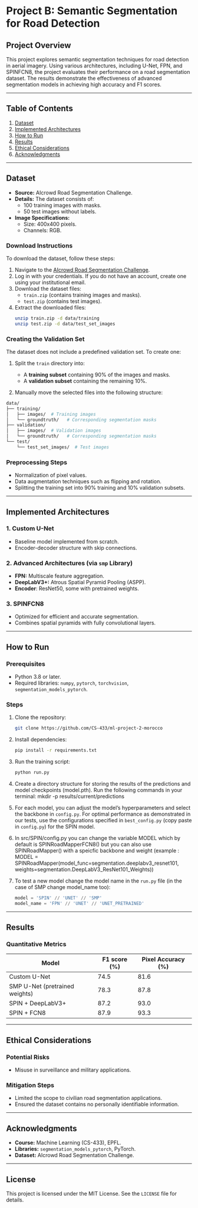 # Project B: Semantic Segmentation for Road Detection

## Project Overview
This project explores semantic segmentation techniques for road detection in aerial imagery. Using various architectures, including U-Net, FPN, and SPINFCN8, the project evaluates their performance on a road segmentation dataset. The results demonstrate the effectiveness of advanced segmentation models in achieving high accuracy and F1 scores.

---

## Table of Contents
1. [Dataset](#dataset)
2. [Implemented Architectures](#implemented-architectures)
3. [How to Run](#how-to-run)
4. [Results](#results)
5. [Ethical Considerations](#ethical-considerations)
6. [Acknowledgments](#acknowledgments)

---

## Dataset
- **Source:** AIcrowd Road Segmentation Challenge.
- **Details:** The dataset consists of:
  - 100 training images with masks.
  - 50 test images without labels.
- **Image Specifications:**
  - Size: 400x400 pixels.
  - Channels: RGB.

### Download Instructions
To download the dataset, follow these steps:
1. Navigate to the [AIcrowd Road Segmentation Challenge](https://www.aicrowd.com/challenges/epfl-ml-road-segmentation).
2. Log in with your credentials. If you do not have an account, create one using your institutional email.
3. Download the dataset files:
   - `train.zip` (contains training images and masks).
   - `test.zip` (contains test images).
4. Extract the downloaded files:
   ```bash
   unzip train.zip -d data/training
   unzip test.zip -d data/test_set_images
### Creating the Validation Set
The dataset does not include a predefined validation set. To create one:

1. Split the `train` directory into:
   - A **training subset** containing 90% of the images and masks.
   - A **validation subset** containing the remaining 10%.

2. Manually move the selected files into the following structure:
````bash
data/
├── training/
│   ├── images/  # Training images
│   └── groundtruth/   # Corresponding segmentation masks
├── validation/
│   ├── images/  # Validation images
│   └── groundtruth/   # Corresponding segmentation masks
└── test/
    └── test_set_images/  # Test images
````

### Preprocessing Steps
- Normalization of pixel values.
- Data augmentation techniques such as flipping and rotation.
- Splitting the training set into 90% training and 10% validation subsets.

---

## Implemented Architectures
### 1. Custom U-Net
- Baseline model implemented from scratch.
- Encoder-decoder structure with skip connections.

### 2. Advanced Architectures (via `smp` Library)
- **FPN:** Multiscale feature aggregation.
- **DeepLabV3+:** Atrous Spatial Pyramid Pooling (ASPP).
- **Encoder**: ResNet50, some with pretrained weights.

### 3. SPINFCN8
- Optimized for efficient and accurate segmentation.
- Combines spatial pyramids with fully convolutional layers.

---

## How to Run

### Prerequisites
- Python 3.8 or later.
- Required libraries: `numpy`, `pytorch`, `torchvision`, `segmentation_models_pytorch`.

### Steps
1. Clone the repository:
   ```bash
   git clone https://github.com/CS-433/ml-project-2-morocco
   ```
2. Install dependencies:
   ```bash
   pip install -r requirements.txt
   ```
3. Run the training script:
   ```bash
   python run.py
   ```
4. Create a directory structure for storing the results of the predictions and model checkpoints (model.pth). Run the following commands in your terminal:
mkdir -p results/current/predictions


5. For each model, you can adjust the model’s hyperparameters and select the backbone in `config.py`. For optimal performance as demonstrated in our tests, use the configurations specified in `best_config.py` (copy paste in `config.py`) for the SPIN model.

6. In src/SPIN/config.py you can change the variable MODEL which by default is SPINRoadMapperFCN8() but you can also use SPINRoadMapper() with a speicfic backbone and weight (example : MODEL = SPINRoadMapper(model_func=segmentation.deeplabv3_resnet101, weights=segmentation.DeepLabV3_ResNet101_Weights))

6. To test a new model change the model name in the `run.py` file (in the case of SMP change model_name too):
   ```python
   model = 'SPIN' // 'UNET' // 'SMP'
   model_name = 'FPN' // 'UNET' // 'UNET_PRETRAINED'
   ```

---

## Results

### Quantitative Metrics
| Model        | F1 score (%) | Pixel Accuracy (%) |
|--------------|---------|--------------------|
| Custom U-Net | 74.5    | 81.6               |
| SMP U-Net (pretrained weights)          | 78.3    | 87.8              |
| SPIN + DeepLabV3+     | 87.2   | 93.0               |
| SPIN + FCN8     | 87.9   | 93.3               |
---

## Ethical Considerations

### Potential Risks
- Misuse in surveillance and military applications.

### Mitigation Steps
- Limited the scope to civilian road segmentation applications.
- Ensured the dataset contains no personally identifiable information.

---

## Acknowledgments
- **Course:** Machine Learning (CS-433), EPFL.
- **Libraries:** `segmentation_models_pytorch`, PyTorch.
- **Dataset:** AIcrowd Road Segmentation Challenge.

---

## License
This project is licensed under the MIT License. See the `LICENSE` file for details.

